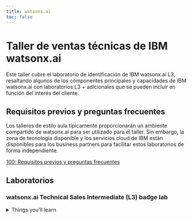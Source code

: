 ```yaml
---
title: watsonx.ai
toc: false
---
```

# Taller de ventas técnicas de IBM watsonx.ai

Este taller cubre el laboratorio de identificación de IBM watsonx.ai L3, resaltando algunos de los componentes principales y capacidades de IBM watsonx.ai con laboratorios L3 + adicionales que se pueden incluir en función del interés del cliente.

## Requisitos previos y preguntas frecuentes

Los talleres de estilo aula típicamente proporcionarán un ambiente compartido de watsonx.ai para ser utilizado para el taller. Sin embargo, la zona de tecnología disponible y los servicios cloud de IBM están disponibles para los business partners para facilitar estos laboratorios de forma independiente.

[100: Requisitos previos y preguntas frecuentes](/watsonx/watsonxai/100)

## Laboratorios

### watsonx.ai Technical Sales Intermediate (L3) badge lab

<details>
  <summary>Things you'll learn</summary>

  *   The watsonx.ai web based Prompt Lab UI, including Structured and Freeform interface, sample prompts, model information panels and model parameter panel.
  *   Strengths and weaknesses of different models
  *   An overview of the model parameters and how they influence output.
  *   Zero shot vs. Few shot prompting
  *   Using prompts to generate specific output
  *   Saving prompts and prompt sessions
  *   Restoring a prompt to an earlier state via prompt history
  *   Saving prompts to a Jupyter notebook and working with the Jupyter notebook
</details>
